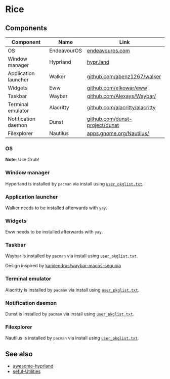 # Rice

## Components

| Component            | Name              | Link                                                                                     |
| -------------------- | ----------------- | ---------------------------------------------------------------------------------------- |
| OS                   | EndeavourOS       | [endeavouros.com](https://endeavouros.com/)                                              |
| Window manager       | Hyprland          | [hypr.land](https://hypr.land/)                                                          |
| Application launcher | Walker            | [github.com/abenz1267/walker](https://github.com/abenz1267/walker)                       |
| Widgets              | Eww               | [github.com/elkowar/eww](https://github.com/elkowar/eww)                                 |
| Taskbar              | Waybar            | [github.com/Alexays/Waybar/](https://github.com/Alexays/Waybar/)                         |
| Terminal emulator    | Alacritty         | [github.com/alacritty/alacritty](https://github.com/alacritty/alacritty)                 |
| Notification daemon  | Dunst             | [github.com/dunst-project/dunst](https://github.com/dunst-project/dunst)                 |
| Filexplorer          | Nautilus          | [apps.gnome.org/Nautilus/](https://apps.gnome.org/Nautilus/)                             |

### OS

**Note**: Use Grub!

### Window manager

Hyperland is installed by `pacman` via install using [`user_pkglist.txt`](user_pkglist.txt).

### Application launcher

Walker needs to be installed afterwards with `yay`.

### Widgets

Eww needs to be installed afterwards with `yay`.

### Taskbar

Waybar is installed by `pacman` via install using [`user_pkglist.txt`](user_pkglist.txt).

Design inspired by [kamlendras/waybar-macos-sequoia](https://github.com/kamlendras/waybar-macos-sequoia)

### Terminal emulator

Alacritty is installed by `pacman` via install using [`user_pkglist.txt`](user_pkglist.txt).

### Notification daemon

Dunst is installed by `pacman` via install using [`user_pkglist.txt`](user_pkglist.txt).

### Filexplorer

Nautilus is installed by `pacman` via install using [`user_pkglist.txt`](user_pkglist.txt).

## See also

- [awesome-hyprland](https://github.com/hyprland-community/awesome-hyprland)
- [seful-Utilities](https://wiki.hypr.land/Useful-Utilities/)
